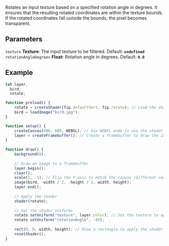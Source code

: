 Rotates an input texture based on a specified rotation angle in degrees. It ensures that the resulting rotated coordinates are within the texture bounds. If the rotated coordinates fall outside the bounds, the pixel becomes transparent. 

## Parameters
`texture` **Texture**: The input texture to be filtered. Default: **`undefined`**
<br>
`rotationAngleDegrees` **Float:** Rotation angle in degrees. Default: **`0.0`**

## Example
```javascript
let layer,
  bird,
  rotate;

function preload() {
    rotate = createShader(fip.defaultVert, fip.rotate); // Load the shader
    bird = loadImage("bird.jpg");
}

function setup() {
    createCanvas(600, 600, WEBGL); // Use WEBGL mode to use the shader
    layer = createFramebuffer(); // Create a framebuffer to draw the image onto (faster p5.js version of createGraphics())
}
  
function draw() {
    background(0);
    
    // Draw an image to a framebuffer 
    layer.begin();
    clear();
    scale(1, -1); // Flip the Y-axis to match the canvas (different coordinate system in framebuffer)
    image(bird, -width / 2, -height / 2, width, height);
    layer.end();
    
    // Apply the shader
    shader(rotate);
    
    // Set the shader uniforms
    rotate.setUniform("texture", layer.color); // Set the texture to apply the shader to
    rotate.setUniform("rotationAngle", -45);
    
    rect(0, 0, width, height); // Draw a rectangle to apply the shader to
    resetShader(); 
}
```